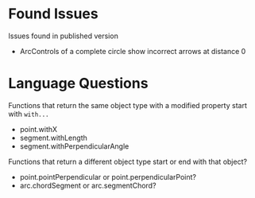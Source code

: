 Found Issues
============

Issues found in published version

+ ArcControls of a complete circle show incorrect arrows at distance 0


Language Questions
==================

Functions that return the same object type with a modified property start with `with...`
+ point.withX
+ segment.withLength
+ segment.withPerpendicularAngle


Functions that return a different object type start or end with that object?
+ point.pointPerpendicular or point.perpendicularPoint?
+ arc.chordSegment or arc.segmentChord?
